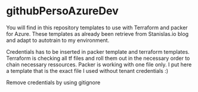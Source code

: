 # githubPersoAzureDev

You will find in this repository templates to use with Terraform and packer for Azure. These templates as already been retrieve from Stanislas.io blog and adapt to autotrain to my environment.

Credentials has to be inserted in packer template and terraform templates. Terraform is checking all tf files and roll them out in the necessary order to chain necessary ressources. Packer is working with one file only. I put here a template that is the exact file I used without tenant credentials :)

Remove credentials by using gitignore